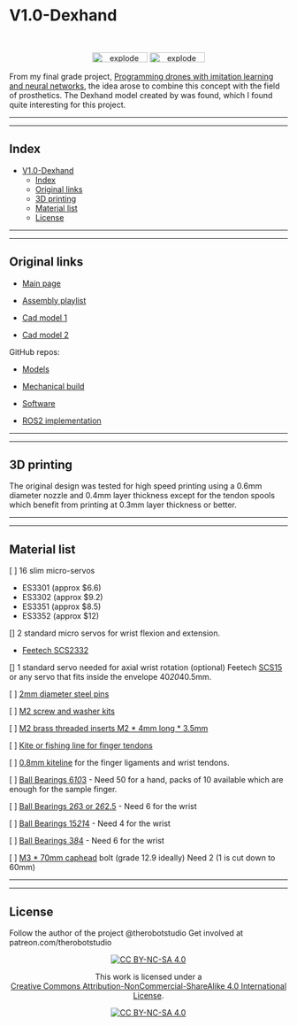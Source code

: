 # V1.0-Dexhand

<br>
<div align="center">

<img width=100px height=18px src="https://img.shields.io/badge/lenguage-c++-blue" alt="explode"></a>
<img width=100px height=18px src="https://img.shields.io/badge/status-In Progress-yellow" alt="explode"></a>
</div>

From my final grade project, [Programming drones with imitation learning and neural networks](https://github.com/RoboticsLabURJC/2023-tfg-adrian-madinabeitia), the idea arose to combine this concept with the field of prosthetics. The Dexhand model created by was found, which I found quite interesting for this project.

---
---

## Index

- [V1.0-Dexhand](#v10-dexhand)
  - [Index](#index)
  - [Original links](#original-links)
  - [3D printing](#3d-printing)
  - [Material list](#material-list)
  - [License](#license)

---
---

## Original links

* [Main page](https://www.dexhand.org/)
  
* [Assembly playlist](https://www.youtube.com/playlist?list=PLy7gxZH9jzfQB2YJvAl5Y0FLJvxzb_83F)
  
* [Cad model 1](https://cad.onshape.com/documents/16c809d35214bd31c5b0324f/w/56b2fb82f7bdce505771766f/e/df78e66574dc7dbd45e4826c?renderMode=0&uiState=6358f3f91587a72417a28b1c)
  
* [Cad model 2](https://cad.onshape.com/documents/16c809d35214bd31c5b0324f/w/56b2fb82f7bdce505771766f/e/df78e66574dc7dbd45e4826c?renderMode=0&uiState=634d296bdb58c2464af7aa1e)

GitHub repos:

* [Models](https://github.com/TheRobotStudio/V1.0-Dexhand)
  
* [Mechanical build](https://github.com/iotdesignshop/dexhand-mechanical-build)
  
* [Software](https://github.com/iotdesignshop/dexhand-ble)
  
* [ROS2 implementation](https://github.com/iotdesignshop/dexhand_ros2_meta)

---
---

## 3D printing

The original design was tested for high speed printing using a 0.6mm diameter nozzle and 0.4mm layer thickness except for the tendon spools which benefit from printing at 0.3mm layer thickness or better.

---
---

## Material list

[ ] 16 slim micro-servos

* ES3301 (approx $6.6)
* ES3302 (approx $9.2)
* ES3351  (approx $8.5)
* ES3352 (approx $12)

[] 2 standard micro servos for wrist flexion and extension.

* [Feetech SCS2332](https://feetechrc.com/product-name_55300.html)

[] 1 standard servo needed for axial wrist rotation (optional)
Feetech [SCS15](https://feetechrc.com/6v-15kg-digital-robot-steering-gear.html) or any servo that fits inside the envelope 40*20*40.5mm.

[ ] [2mm diameter steel pins](https://amzn.to/3VYrnfh)

[ ] [M2 screw and washer kits](https://amzn.to/3sf4NkE)

[ ] [M2 brass threaded inserts M2 * 4mm long * 3.5mm](https://amzn.to/3yYl1lY)

[ ] [Kite or fishing line for finger tendons](https://amzn.to/3DgjNoF)

[ ] [0.8mm kiteline](https://amzn.to/3GMKQJL) for the finger ligaments and wrist tendons.

[ ] [Ball Bearings 6*10*3](https://amzn.to/3Dj7cBn) - Need 50 for a hand, packs of 10 available which are enough for the sample finger.

[ ] [Ball Bearings 2*6*3 or 2*6*2.5](https://amzn.to/3yYlTHg) - Need 6 for the wrist

[ ] [Ball Bearings 15*21*4](https://amzn.to/3TsMSTO) - Need 4 for the wrist

[ ] [Ball Bearings 3*8*4](https://amzn.to/3VyE28O) - Need 6 for the wrist

[ ] [M3 * 70mm caphead](https://amzn.to/3HM0Rjx) bolt (grade 12.9 ideally)
Need 2 (1 is cut down to 60mm)

---
---

## License

Follow the author of the project @therobotstudio
Get involved at patreon.com/therobotstudio

<div align="center">

[![CC BY-NC-SA 4.0][cc-by-nc-sa-shield]][cc-by-nc-sa]

This work is licensed under a  
[Creative Commons Attribution-NonCommercial-ShareAlike 4.0 International License][cc-by-nc-sa].

[![CC BY-NC-SA 4.0][cc-by-nc-sa-image]][cc-by-nc-sa]

</div>

[cc-by-nc-sa]: http://creativecommons.org/licenses/by-nc-sa/4.0/
[cc-by-nc-sa-image]: https://licensebuttons.net/l/by-nc-sa/4.0/88x31.png
[cc-by-nc-sa-shield]: https://img.shields.io/badge/License-CC%20BY--NC--SA%204.0-lightgrey.svg
